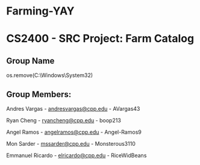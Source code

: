 # Farming-YAY
# CS2400 - SRC Project: Farm Catalog

## Group Name
os.remove(C:\Windows\System32) 

## Group Members:
Andres Vargas - andresvargas@cpp.edu - AVargas43

Ryan Cheng - ryancheng@cpp.edu - boop213

Angel Ramos - angelramos@cpp.edu - Angel-Ramos9

Mon Sarder - mssarder@cpp.edu - Monsterous3110

Emmanuel Ricardo - elricardo@cpp.edu - RiceWidBeans

